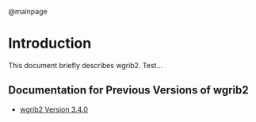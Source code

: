 @mainpage

# Introduction

This document briefly describes wgrib2. Test...

## Documentation for Previous Versions of wgrib2

* [wgrib2 Version 3.4.0](ver-3.4.0/index.html)


